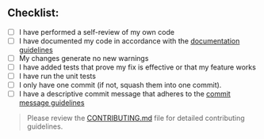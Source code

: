 ## Checklist:

- [ ] I have performed a self-review of my own code
- [ ] I have documented my code in accordance with the [documentation guidelines](https://github.com/icon-project/community/blob/main/guidelines/technical/software-development-guidelines.md#documentation)
- [ ] My changes generate no new warnings
- [ ] I have added tests that prove my fix is effective or that my feature works
- [ ] I have run the unit tests
- [ ] I only have one commit (if not, squash them into one commit).
- [ ] I have a descriptive commit message that adheres to the [commit message guidelines](https://github.com/icon-project/community/blob/main/guidelines/technical/software-development-guidelines.md#commit-messages)

> Please review the [CONTRIBUTING.md](/CONTRIBUTING.md) file for detailed contributing guidelines.
